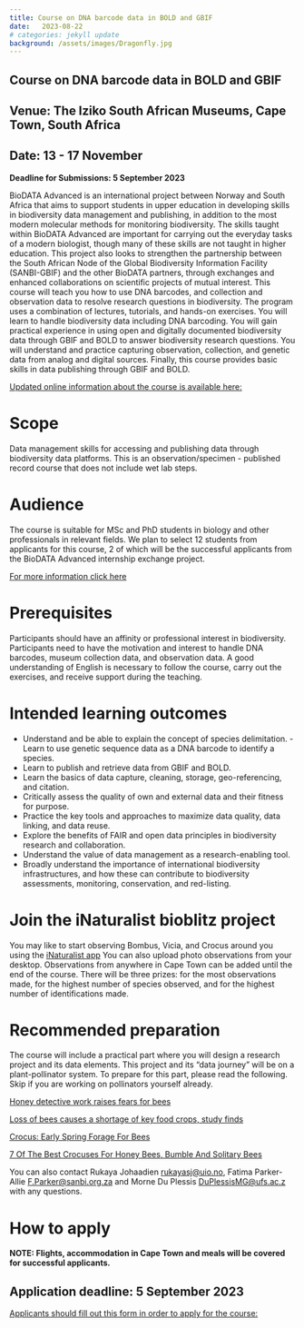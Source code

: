 ```yaml
---
title: Course on DNA barcode data in BOLD and GBIF
date:   2023-08-22
# categories: jekyll update
background: /assets/images/Dragonfly.jpg
---
```


## Course on DNA barcode data in BOLD and GBIF

## Venue: The Iziko South African Museums, Cape Town, South Africa

## Date: 13 - 17 November
**Deadline for Submissions: 5 September 2023** 

BioDATA Advanced is an international project between Norway and South Africa that aims to support students in upper education in developing skills in biodiversity data management and publishing, 
in addition to the most modern molecular methods for monitoring biodiversity. The skills taught within BioDATA Advanced are important for carrying out the everyday tasks of a modern biologist,
though many of these skills are not taught in higher education. 
This project also looks to strengthen the partnership between the South African Node of the Global Biodiversity Information Facility (SANBI-GBIF) and the other BioDATA partners,
through exchanges and enhanced collaborations on scientific projects of mutual interest. 
This course will teach you how to use DNA barcodes, and collection and observation data to resolve research questions in biodiversity. The program uses a combination of lectures, tutorials,
and hands-on exercises. You will learn to handle biodiversity data including DNA barcoding. You will gain practical experience in using open and digitally documented biodiversity data
through GBIF and BOLD to answer biodiversity research questions. You will understand and practice capturing observation, collection, and genetic data from analog and digital sources. 
Finally, this course provides basic skills in data publishing through GBIF and BOLD.

[Updated online information about the course is available here:]( https://www.nhm.uio.no/english/research/projects/biodata-advanced/activities/2023-cape-town.html)

# Scope 
Data management skills for accessing and publishing data through biodiversity data platforms. This is an observation/specimen - published record course that does not include wet lab steps. 

# Audience
The course is suitable for MSc and PhD students in biology and other professionals in relevant fields. We plan to select 12 students from applicants for this course, 2 of which will be the successful applicants from the BioDATA Advanced internship exchange project.

[For more information click here](https://www.nhm.uio.no/english/research/projects/biodata-advanced/activities/interns-to-oslo-2023.html) 

# Prerequisites 
Participants should have an affinity or professional interest in biodiversity. Participants need to have the motivation and interest to handle DNA barcodes, museum collection data, and observation data. A good understanding of English is necessary to follow the course, carry out the exercises, and receive support during the teaching. 

# Intended learning outcomes 

- Understand and be able to explain the concept of species delimitation. 
-Learn to use genetic sequence data as a DNA barcode to identify a species. 
- Learn to publish and retrieve data from GBIF and BOLD. 
- Learn the basics of data capture, cleaning, storage, geo-referencing, and citation. 
- Critically assess the quality of own and external data and their fitness for purpose. 
- Practice the key tools and approaches to maximize data quality, data linking, and data reuse. 
- Explore the benefits of FAIR and open data principles in biodiversity research and collaboration. 
- Understand the value of data management as a research-enabling tool. 
- Broadly understand the importance of international biodiversity infrastructures, and how these can contribute to biodiversity assessments, monitoring, conservation, and red-listing.

# Join the iNaturalist bioblitz project 
You may like to start observing Bombus, Vicia, and Crocus around you using the [iNaturalist app](https://www.inaturalist.org/) 
You can also upload photo observations from your desktop. Observations from anywhere in Cape Town can be added until the end of the course. There will be three prizes: for the most observations made, for the highest number of species observed, and for the highest number of identifications made. 

# Recommended preparation 
The course will include a practical part where you will design a research project and its data elements. This project and its “data journey” will be on a plant-pollinator system. To prepare for this part, please read the following. Skip if you are working on pollinators yourself already. 

[Honey detective work raises fears for bees](https://www.bbc.com/news/science-environment-55662985)

[Loss of bees causes a shortage of key food crops, study finds](https://www.theguardian.com/environment/2020/jul/29/bees-food-crops-shortage-study)

[Crocus: Early Spring Forage For Bees](https://www.beverlybees.com/crocus/)

[7 Of The Best Crocuses For Honey Bees, Bumble And Solitary Bees](https://www.buzzaboutbees.net/best-crocus-for-honey-bees-bumble-and-solitary-bees.html)

You can also contact Rukaya Johaadien <rukayasj@uio.no>, Fatima Parker-Allie <F.Parker@sanbi.org.za> and Morne Du Plessis <DuPlessisMG@ufs.ac.z> with any questions. 
# How to apply 
**NOTE: Flights, accommodation in Cape Town and meals will be covered for successful applicants.**
## Application deadline: 5 September 2023 
[Applicants should fill out this form in order to apply for the course:](https://forms.gle/oU48aa3dWxZwCvZQ7)









